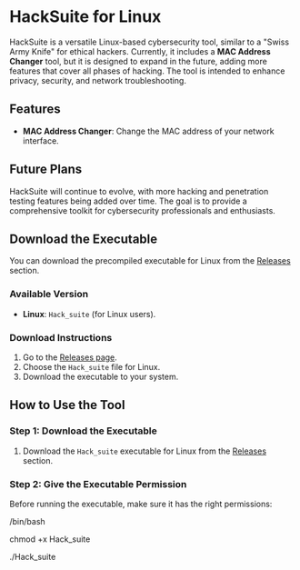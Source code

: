 # HackSuite for Linux

HackSuite is a versatile Linux-based cybersecurity tool, similar to a "Swiss Army Knife" for ethical hackers. Currently, it includes a **MAC Address Changer** tool, but it is designed to expand in the future, adding more features that cover all phases of hacking. The tool is intended to enhance privacy, security, and network troubleshooting.

## Features

- **MAC Address Changer**: Change the MAC address of your network interface.

## Future Plans

HackSuite will continue to evolve, with more hacking and penetration testing features being added over time. The goal is to provide a comprehensive toolkit for cybersecurity professionals and enthusiasts.

## Download the Executable

You can download the precompiled executable for Linux from the [Releases](https://github.com/Charu-Prakash-Tech/HackSuite) section.

### Available Version
- **Linux**: `Hack_suite` (for Linux users).

### Download Instructions
1. Go to the [Releases page](https://github.com/Charu-Prakash-Tech/HackSuite/).
2. Choose the `Hack_suite` file for Linux.
3. Download the executable to your system.

## How to Use the Tool

### Step 1: Download the Executable

1. Download the `Hack_suite` executable for Linux from the [Releases](https://github.com/Charu-Prakash-Tech/HackSuite/) section.

### Step 2: Give the Executable Permission

Before running the executable, make sure it has the right permissions:

/bin/bash

chmod +x Hack_suite

./Hack_suite


